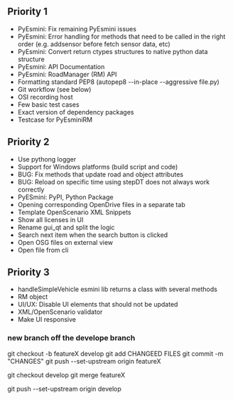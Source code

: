 ## Priority 1

- PyEsmini: Fix remaining PyEsmini issues
- PyEsmini: Error handling for methods that need to be called in the right order (e.g. addsensor before fetch sensor data, etc)
- PyEsmini: Convert return ctypes structures to native python data structure
- PyEsmini: API Documentation
- PyEsmini: RoadManager (RM) API
- Formatting standard PEP8 (autopep8 --in-place --aggressive file.py)
- Git workflow (see below)
- OSI recording host
- Few basic test cases
- Exact version of dependency packages
- Testcase for PyEsminiRM
## Priority 2

- Use pythong logger
- Support for Windows platforms (build script and code)
- BUG: Fix methods that update road and object attributes
- BUG: Reload on specific time using stepDT does not always work correctly
- PyESmini: PyPI, Python Package
- Opening corresponding OpenDrive files in a separate tab
- Template OpenScenario XML Snippets
- Show all licenses in UI
- Rename gui_qt and split the logic
- Search next item when the search button is clicked
- Open OSG files on external view
- Open file from cli

## Priority 3

- handleSimpleVehicle esmini lib returns a class with several methods
- RM object
- UI/UX: Disable UI elements that should not be updated
- XML/OpenScenario validator
- Make UI responsive


### new branch off the develope branch
git checkout -b featureX develop 
git add CHANGEED FILES
git commit -m "CHANGES"
git push --set-upstream origin featureX

git checkout develop
git merge featureX

git push --set-upstream origin develop
